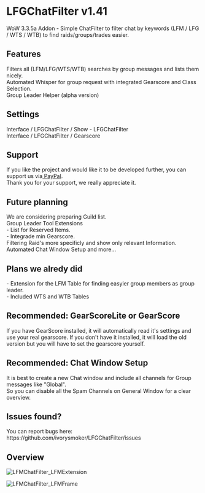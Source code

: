 # LFGChatFilter v1.41
WoW 3.3.5a Addon - Simple ChatFilter to filter chat by keywords (LFM / LFG / WTS / WTB) to find raids/groups/trades easier. 

<h2>Features</h2>
Filters all (LFM/LFG/WTS/WTB) searches by group messages and lists them nicely.<br>
Automated Whisper for group request with integrated Gearscore and Class Selection.<br>
Group Leader Helper (alpha version)

<h2>Settings</h2>
Interface / LFGChatFilter / Show - LFGChatFilter<br>
Interface / LFGChatFilter / Gearscore

<h2>Support</h2>
If you like the project and would like it to be developed further, you can support us via<a href="https://www.paypal.com/donate?hosted_button_id=55TRLVG5K9ADQ"> PayPal</a>.<br>Thank you for your support, we really appreciate it.

<h2>Future planning</h2>
We are considering preparing Guild list.<br>
Group Leader Tool Extensions<br>
  - List for Reserved Items.<br>
  - Integrade min Gearscore.<br>
Filtering Raid's more specificly and show only relevant Information.<br>
Automated Chat Window Setup and more...

<h2>Plans we alredy did</h2>
- Extension for the LFM Table for finding easyier group members as group leader.<br>
- Included WTS and WTB Tables

<h2>Recommended: GearScoreLite or GearScore</h2>
If you have GearScore installed, it will automatically read it's settings and use your real gearscore. If you don't have it installed, it will load the old version but you will have to set the gearscore yourself.

<h2>Recommended: Chat Window Setup</h2>
It is best to create a new Chat window and include all channels for Group messages like "Global".<br>
So you can disable all the Spam Channels on General Window for a clear overview.<br>

<h2>Issues found?</h2>
You can report bugs here: https://github.com/ivorysmoker/LFGChatFilter/issues

<h2>Overview</h2>

![LFMChatFilter_LFMExtension](https://user-images.githubusercontent.com/10353810/134826909-3f6fd825-c5ca-4071-add9-618887b95755.jpg)

![LFMChatFilter_LFMFrame](https://user-images.githubusercontent.com/10353810/134805619-5a7226db-0ed2-4a79-a7b3-6c61ff5ed6d0.jpg)
